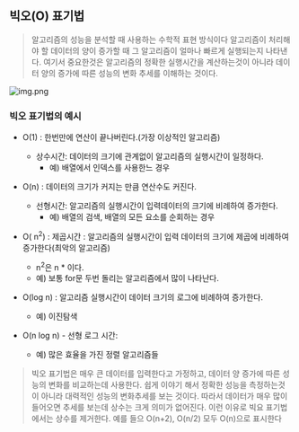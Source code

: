 ## 빅오(O) 표기법
> 알고리즘의 성능을 분석할 때 사용하는 수학적 표현 방식이다
> 알고리즘이 처리해야 할 데이터의 양이 증가할 때 그 알고리즘이 얼마나 빠르게 실행되는지 나타낸다.
> 여기서 중요한것은 알고리즘의 정확한 실행시간을 계산하는것이 아니라 데이터 양의 증가에 따른 성능의 변화 추세를 이해하는 것이다.

![img.png](img.png)


### 빅오 표기법의 예시
- O(1) : 한번만에 연산이 끝나버린다.(가장 이상적인 알고리즘)
  - 상수시간: 데이터의 크기에 관계없이 알고리즘의 실행시간이 일정하다.
    - 예) 배열에서 인덱스를 사용한느 경우
- O(n) : 데이터의 크기가 커지는 만큼 연산수도 커진다.
  - 선형시간: 알고리즘의  실행시간이 입력데이터의 크기에 비례하여 증가한다.
    - 예) 배열의 검색, 배열의 모든 요소를 순회하는 경우
- O( n<sup>2</sup>) : 제곱시간 : 알고리즘의 실행시간이 입력 데이터의 크기에 제곱에 비례하여 증가한다(최악의 알고리즘)
  - n<sup>2</sup>은 n * 이다.
  - 예) 보통 for문 두번 돌리는 알고리즘에서 많이 나타난다.

- O(log n) : 알고리즘 실행시간이 데이터 크기의 로그에 비례하여 증가한다.
  - 예) 이진탐색

- O(n log n) - 선형 로그 시간:
  - 예) 많은 효율을 가진 정렬 알고리즘들

> 빅오 표기법은 매우 큰 데이터를 입력한다고 가정하고, 데이터 양 증가에 따른 성능의 변화를 비교하는데 사용한다.
> 쉽게 이야기 해서  정확한 성능을 측정하는것이 아니라 대력적인 성능의 변화추세를 보는 것이다.
> 따라서 데이터가 매우 많이 들어오면 추세를 보는데 상수는 크게 의미가 없어진다.
> 이런 이유로 빅요 표기법에서는 상수를 제거한다.
> 예를 들으 O(n+2), O(n/2) 모두 O(n)으로 표시한다

 


